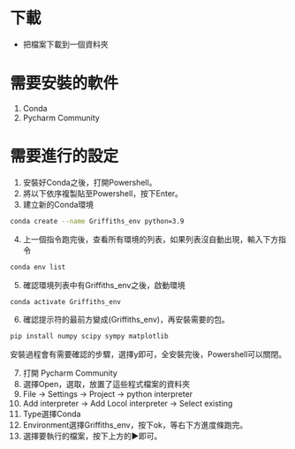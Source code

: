 # 下載
- 把檔案下載到一個資料夾

# 需要安裝的軟件
1. Conda
2. Pycharm Community

# 需要進行的設定

1. 安裝好Conda之後，打開Powershell。
2. 將以下依序複製貼至Powershell，按下Enter。
3. 建立新的Conda環境
```bash
conda create --name Griffiths_env python=3.9
```
4. 上一個指令跑完後，查看所有環境的列表，如果列表沒自動出現，輸入下方指令
```bash
conda env list
```
5. 確認環境列表中有Griffiths_env之後，啟動環境
```bash
conda activate Griffiths_env
```
6. 確認提示符的最前方變成(Griffiths_env)，再安裝需要的包。
```bash
pip install numpy scipy sympy matplotlib
```
安裝過程會有需要確認的步驟，選擇y即可，全安裝完後，Powershell可以關閉。

7. 打開 Pycharm Community
8. 選擇Open，選取，放置了這些程式檔案的資料夾
9. File -> Settings -> Project -> python interpreter
10. Add interpreter -> Add Locol interpreter -> Select existing
11. Type選擇Conda
12. Environment選擇Griffiths_env，按下ok，等右下方進度條跑完。
13. 選擇要執行的檔案，按下上方的▶即可。
